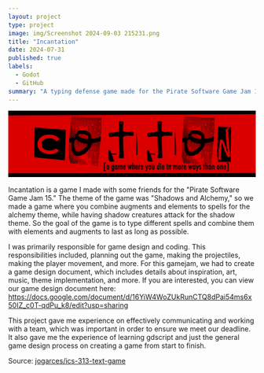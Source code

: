 ```yaml
---
layout: project
type: project
image: img/Screenshot 2024-09-03 215231.png
title: "Incantation"
date: 2024-07-31
published: true
labels:
  - Godot
  - GitHub
summary: "A typing defense game made for the Pirate Software Game Jam 15."
---
```


<img class="img-fluid" src="../img/cotton/cotton-header.png">

Incantation is a game I made with some friends for the "Pirate Software Game Jam 15." 
The theme of the game was "Shadows and Alchemy," so we made a game where you combine augments and elements to spells for the alchemy theme, while having shadow creatures attack for the shadow theme. So the goal of the game is to type different spells and combine them with elements and augments to last as long as possible.

  I was primarily responsible for game design and coding. This responsibilities included, planning out the game, making the projectiles, making the player movement, and more. For this gamejam, we had to create a game design document, which includes details about inspiration, art, music, theme implementation, and more. If you are interested, you can view our game design document here: https://docs.google.com/document/d/16YiW4WoZUkRunCTQ8dPai54ms6x50IZ_c0T-qdPu_k8/edit?usp=sharing

This project gave me experience on effectively communicating and working with a team, which was important in order to ensure we meet our deadline. It also gave me the experience of learning gdscript and just the general game design process on creating a game from start to finish.

Source: <a href="https://github.com/jogarces/ics-313-text-game"><i class="large github icon "></i>jogarces/ics-313-text-game</a>
